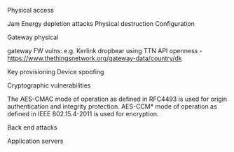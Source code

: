 Physical access

Jam
Energy depletion attacks
Physical destruction
Configuration

Gateway
physical

gateway FW vulns: e.g. Kerlink dropbear
using TTN API openness - https://www.thethingsnetwork.org/gateway-data/country/dk



Key provisioning
Device spoofing


Cryptographic vulnerabilities

The AES-CMAC mode of operation as defined in RFC4493 is used for origin authentication and integrity protection. 
AES-CCM* mode of operation as defined in IEEE 802.15.4-2011 is used for encryption.



Back end attacks

Application servers

